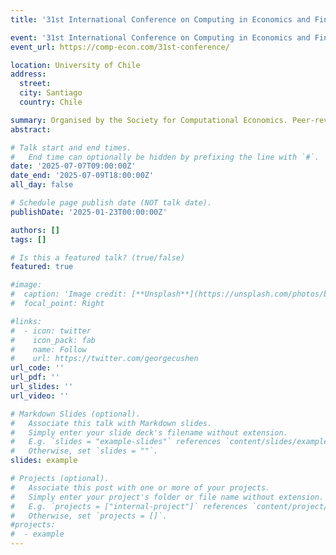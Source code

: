 ```yaml
---
title: '31st International Conference on Computing in Economics and Finance (CEF 2025) (Oral Presentation)'

event: '31st International Conference on Computing in Economics and Finance (CEF 2025)'
event_url: https://comp-econ.com/31st-conference/

location: University of Chile
address:
  street: 
  city: Santiago
  country: Chile

summary: Organised by the Society for Computational Economics. Peer-reviewed. 
abstract: 

# Talk start and end times.
#   End time can optionally be hidden by prefixing the line with `#`.
date: '2025-07-07T09:00:00Z'
date_end: '2025-07-09T18:00:00Z'
all_day: false

# Schedule page publish date (NOT talk date).
publishDate: '2025-01-23T00:00:00Z'

authors: []
tags: []

# Is this a featured talk? (true/false)
featured: true

#image:
#  caption: 'Image credit: [**Unsplash**](https://unsplash.com/photos/bzdhc5b3Bxs)'
#  focal_point: Right

#links:
#  - icon: twitter
#    icon_pack: fab
#    name: Follow
#    url: https://twitter.com/georgecushen
url_code: ''
url_pdf: ''
url_slides: ''
url_video: ''

# Markdown Slides (optional).
#   Associate this talk with Markdown slides.
#   Simply enter your slide deck's filename without extension.
#   E.g. `slides = "example-slides"` references `content/slides/example-slides.md`.
#   Otherwise, set `slides = ""`.
slides: example

# Projects (optional).
#   Associate this post with one or more of your projects.
#   Simply enter your project's folder or file name without extension.
#   E.g. `projects = ["internal-project"]` references `content/project/deep-learning/index.md`.
#   Otherwise, set `projects = []`.
#projects:
#  - example
---
```

